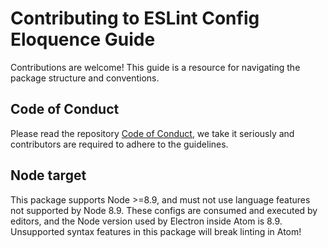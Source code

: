 # Contributing to ESLint Config Eloquence Guide

Contributions are welcome! This guide is a resource for navigating the package
structure and conventions.

## Code of Conduct

Please read the repository [Code of Conduct](../CODE_OF_CONDUCT.md), we take it
seriously and contributors are required to adhere to the guidelines.

## Node target

This package supports Node >=8.9, and must not use language features not
supported by Node 8.9. These configs are consumed and executed by editors, and
the Node version used by Electron inside Atom is 8.9. Unsupported syntax
features in this package will break linting in Atom!
